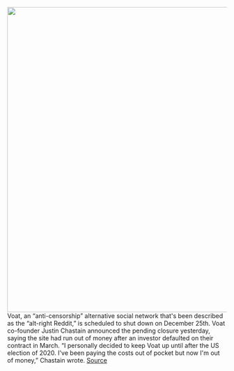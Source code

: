<img src='https://cdn.vox-cdn.com/thumbor/V9UK9lGE0k8Xx46k7US80Wl545g=/0x0:5500x3362/1200x800/filters:focal(2901x805:3781x1685)/cdn.vox-cdn.com/uploads/chorus_image/image/68566151/1229693282.0.jpg' width='700px' /><br/>
Voat, an “anti-censorship” alternative social network that's been described as the “alt-right Reddit,” is scheduled to shut down on December 25th. Voat co-founder Justin Chastain announced the pending closure yesterday, saying the site had run out of money after an investor defaulted on their contract in March. “I personally decided to keep Voat up until after the US election of 2020. I've been paying the costs out of pocket but now I'm out of money,” Chastain wrote.
<a href='https://www.theverge.com/2020/12/22/22195115/voat-free-speech-right-wing-reddit-clone-shutdown-investor'> Source <a/>